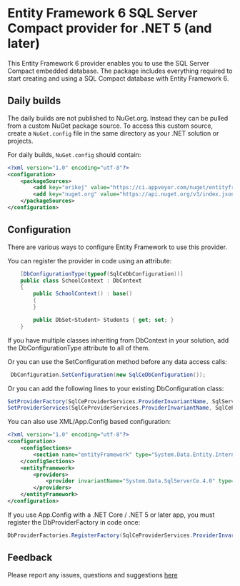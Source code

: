 # Entity Framework 6 SQL Server Compact provider for .NET 5 (and later)

This Entity Framework 6 provider enables you to use the SQL Server Compact embedded database. The package includes everything required to start creating and using a SQL Compact database with Entity Framework 6. 

## Daily builds

The daily builds are not published to NuGet.org. Instead they can be pulled from a custom NuGet package source. To access this custom source, create a `NuGet.config` file in the same directory as your .NET solution or projects.

For daily builds, `NuGet.config` should contain:

```xml
<?xml version="1.0" encoding="utf-8"?>
<configuration>
    <packageSources>
        <add key="erikej" value="https://ci.appveyor.com/nuget/entityframework6-erikej" />
        <add key="nuget.org" value="https://api.nuget.org/v3/index.json" />
    </packageSources>
</configuration>
```

## Configuration

There are various ways to configure Entity Framework to use this provider.

You can register the provider in code using an attribute:

````csharp
    [DbConfigurationType(typeof(SqlCeDbConfiguration))]
    public class SchoolContext : DbContext
    {
        public SchoolContext() : base()
        {
        }

        public DbSet<Student> Students { get; set; }
    }
````
If you have multiple classes inheriting from DbContext in your solution, add the DbConfigurationType attribute to all of them.

Or you can use the SetConfiguration method before any data access calls:
````csharp
 DbConfiguration.SetConfiguration(new SqlCeDbConfiguration());
````
Or you can add the following lines to your existing DbConfiguration class:
````csharp
SetProviderFactory(SqlCeProviderServices.ProviderInvariantName, SqlServerCe.SqlCeProviderFactory.Instance);
SetProviderServices(SqlCeProviderServices.ProviderInvariantName, SqlCeProviderServices.Instance);
````
You can also use XML/App.Config based configuration:

````xml
<?xml version="1.0" encoding="utf-8"?>
<configuration>
	<configSections>
		<section name="entityFramework" type="System.Data.Entity.Internal.ConfigFile.EntityFrameworkSection, EntityFramework, Version=6.0.0.0, Culture=neutral, PublicKeyToken=b77a5c561934e089" requirePermission="false" />
	</configSections>
	<entityFramework>
		<providers>		
			<provider invariantName="System.Data.SqlServerCe.4.0" type="System.Data.Entity.SqlServer.SqlCeProviderServices, ErikEJ.EntityFramework.SqlServerCompact" />
		</providers>
	</entityFramework>
</configuration>
````
If you use App.Config with a .NET Core / .NET 5 or later app, you must register the DbProviderFactory in code once:

````csharp
DbProviderFactories.RegisterFactory(SqlCeProviderServices.ProviderInvariantName, SqlServerCe.SqlCeProviderFactory.Instance);
````

## Feedback

Please report any issues, questions and suggestions [here](https://github.com/ErikEJ/EntityFramework6PowerTools/issues)
